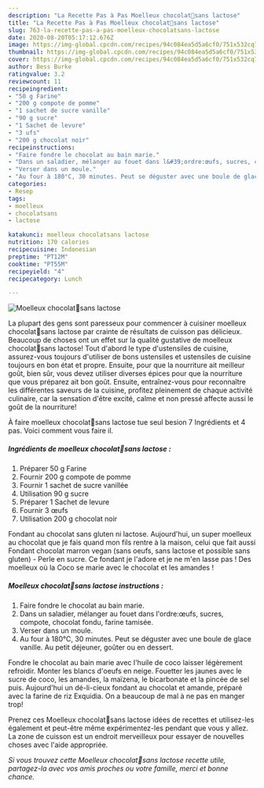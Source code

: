 ```yaml
---
description: "La Recette Pas à Pas Moelleux chocolat🍫sans lactose"
title: "La Recette Pas à Pas Moelleux chocolat🍫sans lactose"
slug: 763-la-recette-pas-a-pas-moelleux-chocolatsans-lactose
date: 2020-08-20T05:17:12.676Z
image: https://img-global.cpcdn.com/recipes/94c084ea5d5a6cf0/751x532cq70/moelleux-chocolat🍫sans-lactose-photo-principale-de-la-recette.jpg
thumbnail: https://img-global.cpcdn.com/recipes/94c084ea5d5a6cf0/751x532cq70/moelleux-chocolat🍫sans-lactose-photo-principale-de-la-recette.jpg
cover: https://img-global.cpcdn.com/recipes/94c084ea5d5a6cf0/751x532cq70/moelleux-chocolat🍫sans-lactose-photo-principale-de-la-recette.jpg
author: Bess Burke
ratingvalue: 3.2
reviewcount: 11
recipeingredient:
- "50 g Farine"
- "200 g compote de pomme"
- "1 sachet de sucre vanille"
- "90 g sucre"
- "1 Sachet de levure"
- "3 ufs"
- "200 g chocolat noir"
recipeinstructions:
- "Faire fondre le chocolat au bain marie."
- "Dans un saladier, mélanger au fouet dans l&#39;ordre:œufs, sucres, compote, chocolat fondu, farine tamisée."
- "Verser dans un moule."
- "Au four à 180°C, 30 minutes. Peut se déguster avec une boule de glace vanille. Au petit déjeuner, goûter ou en dessert."
categories:
- Resep
tags:
- moelleux
- chocolatsans
- lactose

katakunci: moelleux chocolatsans lactose 
nutrition: 170 calories
recipecuisine: Indonesian
preptime: "PT12M"
cooktime: "PT55M"
recipeyield: "4"
recipecategory: Lunch

---
```



![Moelleux chocolat🍫sans lactose](https://img-global.cpcdn.com/recipes/94c084ea5d5a6cf0/751x532cq70/moelleux-chocolat🍫sans-lactose-photo-principale-de-la-recette.jpg)

La plupart des gens sont paresseux pour commencer à cuisiner moelleux chocolat🍫sans lactose par crainte de résultats de cuisson pas délicieux. Beaucoup de choses ont un effet sur la qualité gustative de moelleux chocolat🍫sans lactose! Tout d'abord le type d'ustensiles de cuisine, assurez-vous toujours d'utiliser de bons ustensiles et ustensiles de cuisine toujours en bon état et propre. Ensuite, pour que la nourriture ait meilleur goût, bien sûr, vous devez utiliser diverses épices pour que la nourriture que vous préparez ait bon goût. Ensuite, entraînez-vous pour reconnaître les différentes saveurs de la cuisine, profitez pleinement de chaque activité culinaire, car la sensation d'être excité, calme et non pressé affecte aussi le goût de la nourriture!

<!--inarticleads1-->

À faire moelleux chocolat🍫sans lactose tue seul besion 7 Ingrédients et 4 pas. Voici comment vous faire il.

##### Ingrédients de moelleux chocolat🍫sans lactose :

1. Préparer 50 g Farine
1. Fournir 200 g compote de pomme
1. Fournir 1 sachet de sucre vanillée
1. Utilisation 90 g sucre
1. Préparer 1 Sachet de levure
1. Fournir 3 œufs
1. Utilisation 200 g chocolat noir


Fondant au chocolat sans gluten ni lactose. Aujourd&#39;hui, un super moelleux au chocolat que je fais quand mon fils rentre à la maison, celui que fait aussi Fondant chocolat marron vegan (sans oeufs, sans lactose et possible sans gluten) - Perle en sucre. Ce fondant je l&#39;adore et je ne m&#39;en lasse pas ! Des moelleux où la Coco se marie avec le chocolat et les amandes ! 

<!--inarticleads2-->

##### Moelleux chocolat🍫sans lactose instructions :

1. Faire fondre le chocolat au bain marie.
1. Dans un saladier, mélanger au fouet dans l&#39;ordre:œufs, sucres, compote, chocolat fondu, farine tamisée.
1. Verser dans un moule.
1. Au four à 180°C, 30 minutes. Peut se déguster avec une boule de glace vanille. Au petit déjeuner, goûter ou en dessert.


Fondre le chocolat au bain marie avec l&#39;huile de coco laisser légèrement refroidir. Monter les blancs d&#39;oeufs en neige. Fouetter les jaunes avec le sucre de coco, les amandes, la maïzena, le bicarbonate et la pincée de sel puis. Aujourd&#39;hui un dé-li-cieux fondant au chocolat et amande, préparé avec la farine de riz Exquidia. On a beaucoup de mal à ne pas en manger trop! 

<!--inarticleads1-->

<p>
Prenez ces Moelleux chocolat🍫sans lactose idées de recettes et utilisez-les également et peut-être même expérimentez-les pendant que vous y allez. La zone de cuisson est un endroit merveilleux pour essayer de nouvelles choses avec l'aide appropriée.
</p>

<p>
<i>Si vous trouvez cette Moelleux chocolat🍫sans lactose recette utile, partagez-la avec vos amis proches ou votre famille, merci et bonne chance.</i>
</p>
